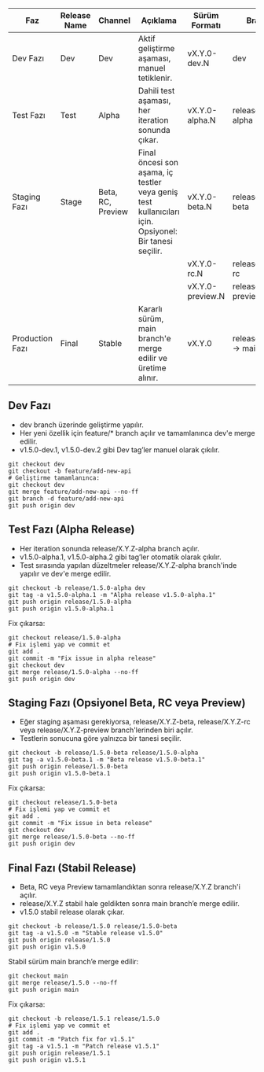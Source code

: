 | Faz             | Release Name | Channel           | Açıklama                                                                                              | Sürüm Formatı    | Branch                |
| --------------- | ------------ | ----------------- | ----------------------------------------------------------------------------------------------------- | ---------------- | --------------------- |
| Dev Fazı        | Dev          | Dev               | Aktif geliştirme aşaması, manuel tetiklenir.                                                          | vX.Y.0-dev.N     | dev                   |
| Test Fazı       | Test         | Alpha             | Dahili test aşaması, her iteration sonunda çıkar.                                                     | vX.Y.0-alpha.N   | release/X.Y.Z-alpha   |
| Staging Fazı    | Stage        | Beta, RC, Preview | Final öncesi son aşama, iç testler veya geniş test kullanıcıları için. Opsiyonel: Bir tanesi seçilir. | vX.Y.0-beta.N    | release/X.Y.Z-beta    |
|                 |              |                   |                                                                                                       | vX.Y.0-rc.N      | release/X.Y.Z-rc      |
|                 |              |                   |                                                                                                       | vX.Y.0-preview.N | release/X.Y.Z-preview |
| Production Fazı | Final        | Stable            | Kararlı sürüm, main branch'e merge edilir ve üretime alınır.                                          | vX.Y.0           | release/X.Y.Z → main  |


## Dev Fazı

* dev branch üzerinde geliştirme yapılır.
* Her yeni özellik için feature/* branch açılır ve tamamlanınca dev'e merge edilir.
* v1.5.0-dev.1, v1.5.0-dev.2 gibi Dev tag’ler manuel olarak çıkılır.

```shell
git checkout dev
git checkout -b feature/add-new-api
# Geliştirme tamamlanınca:
git checkout dev
git merge feature/add-new-api --no-ff
git branch -d feature/add-new-api
git push origin dev
```


## Test Fazı (Alpha Release)

* Her iteration sonunda release/X.Y.Z-alpha branch açılır.
* v1.5.0-alpha.1, v1.5.0-alpha.2 gibi tag’ler otomatik olarak çıkılır.
* Test sırasında yapılan düzeltmeler release/X.Y.Z-alpha branch'inde yapılır ve dev'e merge edilir.

```shell
git checkout -b release/1.5.0-alpha dev
git tag -a v1.5.0-alpha.1 -m "Alpha release v1.5.0-alpha.1"
git push origin release/1.5.0-alpha
git push origin v1.5.0-alpha.1
```

Fix çıkarsa:
```shell
git checkout release/1.5.0-alpha
# Fix işlemi yap ve commit et
git add .
git commit -m "Fix issue in alpha release"
git checkout dev
git merge release/1.5.0-alpha --no-ff
git push origin dev
```

## Staging Fazı (Opsiyonel Beta, RC veya Preview)

* Eğer staging aşaması gerekiyorsa, release/X.Y.Z-beta, release/X.Y.Z-rc veya release/X.Y.Z-preview branch'lerinden biri açılır.
* Testlerin sonucuna göre yalnızca bir tanesi seçilir.

```shell
git checkout -b release/1.5.0-beta release/1.5.0-alpha
git tag -a v1.5.0-beta.1 -m "Beta release v1.5.0-beta.1"
git push origin release/1.5.0-beta
git push origin v1.5.0-beta.1
```

Fix çıkarsa:
```shell
git checkout release/1.5.0-beta
# Fix işlemi yap ve commit et
git add .
git commit -m "Fix issue in beta release"
git checkout dev
git merge release/1.5.0-beta --no-ff
git push origin dev
```

## Final Fazı (Stabil Release)

* Beta, RC veya Preview tamamlandıktan sonra release/X.Y.Z branch'i açılır.
* release/X.Y.Z stabil hale geldikten sonra main branch’e merge edilir.
* v1.5.0 stabil release olarak çıkar.

```shell
git checkout -b release/1.5.0 release/1.5.0-beta
git tag -a v1.5.0 -m "Stable release v1.5.0"
git push origin release/1.5.0
git push origin v1.5.0
```

Stabil sürüm main branch’e merge edilir:

```shell
git checkout main
git merge release/1.5.0 --no-ff
git push origin main
```

Fix çıkarsa:
```shell
git checkout -b release/1.5.1 release/1.5.0
# Fix işlemi yap ve commit et
git add .
git commit -m "Patch fix for v1.5.1"
git tag -a v1.5.1 -m "Patch release v1.5.1"
git push origin release/1.5.1
git push origin v1.5.1
```